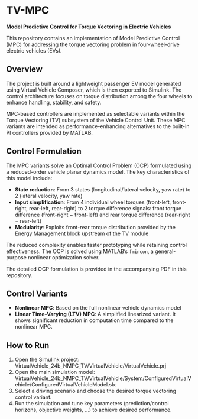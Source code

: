 # TV-MPC
**Model Predictive Control for Torque Vectoring in Electric Vehicles**

This repository contains an implementation of Model Predictive Control (MPC) for addressing the torque vectoring problem in four-wheel-drive electric vehicles (EVs).

## Overview
The project is built around a lightweight passenger EV model generated using Virtual Vehicle Composer, which is then exported to Simulink. The control architecture focuses on torque distribution among the four wheels to enhance handling, stability, and safety.

MPC-based controllers are implemented as selectable variants within the Torque Vectoring (TV) subsystem of the Vehicle Control Unit. These MPC variants are intended as performance-enhancing alternatives to the built-in PI controllers provided by MATLAB.

## Control Formulation
The MPC variants solve an Optimal Control Problem (OCP) formulated using a reduced-order vehicle planar dynamics model. The key characteristics of this model include:
- **State reduction**: From 3 states (longitudinal/lateral velocity, yaw rate) to 2 (lateral velocity, yaw rate)
- **Input simplification**: From 4 individual wheel torques (front-left, front-right, rear-left, rear-right) to 2 torque difference signals: front torque difference (front-right − front-left) and rear torque difference (rear-right − rear-left)
- **Modularity**: Exploits front-rear torque distribution provided by the Energy Management block upstream of the TV module

The reduced complexity enables faster prototyping while retaining control effectiveness. The OCP is solved using MATLAB’s `fmincon`, a general-purpose nonlinear optimization solver.

The detailed OCP formulation is provided in the accompanying PDF in this repository.

## Control Variants
- **Nonlinear MPC**: Based on the full nonlinear vehicle dynamics model
- **Linear Time-Varying (LTV) MPC**: A simplified linearized variant. It shows significant reduction in computation time compared to the nonlinear MPC.

## How to Run
1. Open the Simulink project: VirtualVehicle_24b_NMPC_TV/VirtualVehicle/VirtualVehicle.prj
2. Open the main simulation model: VirtualVehicle_24b_NMPC_TV/VirtualVehicle/System/ConfiguredVirtualVehicle/ConfiguredVirtualVehicleModel.slx
3. Select a driving scenario and choose the desired torque vectoring control variant.  
4. Run the simulation and tune key parameters (prediction/control horizons, objective weights, ...) to achieve desired performance.
